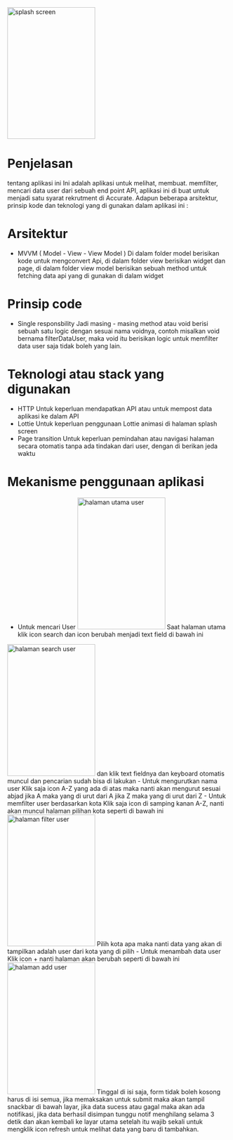 <img src="https://github.com/danuwrdna/technicalTestAccurateFlutterDeveloperDrajatDanuWardana/assets/90078732/af87a2ca-590f-4ea2-a63c-55726cd6b0f5" alt="splash screen" width="200" height="300">

# Penjelasan
 tentang aplikasi ini
Ini adalah aplikasi untuk melihat, membuat. memfilter, mencari data user dari sebuah end point API, aplikasi ini di buat untuk menjadi satu syarat rekrutment di Accurate.
Adapun beberapa arsitektur, prinsip kode dan teknologi yang di gunakan dalam aplikasi ini :
# Arsitektur
- MVVM ( Model - View - View Model )
  Di dalam folder model berisikan kode untuk mengconvert Api, di dalam folder view berisikan widget dan page, di dalam folder view model berisikan sebuah method untuk 
  fetching data api yang di gunakan di dalam widget
# Prinsip code
- Single responsbility
  Jadi masing - masing method atau void berisi sebuah satu logic dengan sesuai nama voidnya, contoh misalkan void bernama filterDataUser, maka void itu berisikan logic 
  untuk memfilter data user saja tidak boleh yang lain.
# Teknologi atau stack yang digunakan
- HTTP
  Untuk keperluan mendapatkan API atau untuk mempost data aplikasi ke dalam API
- Lottie
  Untuk keperluan penggunaan Lottie animasi di halaman splash screen 
- Page transition
  Untuk keperluan pemindahan atau navigasi halaman secara otomatis tanpa ada tindakan dari user, dengan di berikan jeda waktu
# Mekanisme penggunaan aplikasi
- Untuk mencari User
  <img src="https://github.com/danuwrdna/technicalTestAccurateFlutterDeveloperDrajatDanuWardana/assets/90078732/6f7b1e8e-454f-48c8-a6f3-5548cc5c188d" alt="halaman utama user" width="200" height="300">
  Saat halaman utama klik icon search dan icon berubah menjadi text field di bawah ini
<img src="https://github.com/danuwrdna/technicalTestAccurateFlutterDeveloperDrajatDanuWardana/assets/90078732/548472cc-82a4-4cfb-9f95-78b8ccb623a9" alt="halaman search user" width="200" height="300">
dan klik text fieldnya dan keyboard otomatis muncul dan pencarian sudah bisa di lakukan
- Untuk mengurutkan nama user
  Klik saja icon A-Z yang ada di atas maka nanti akan mengurut sesuai abjad jika A maka yang di urut dari A jika Z maka yang di urut dari Z
- Untuk memfilter user berdasarkan kota
  Klik saja icon di samping kanan A-Z, nanti akan muncul halaman pilihan kota seperti di bawah ini
 <img src="https://github.com/danuwrdna/technicalTestAccurateFlutterDeveloperDrajatDanuWardana/assets/90078732/27bdca90-c728-4521-996d-e47f2d68e514" alt="halaman filter user" width="200" height="300">
 Pilih kota apa maka nanti data yang akan di tampilkan adalah user dari kota yang di pilih
 - Untuk menambah data user
  Klik icon + nanti halaman akan berubah seperti di bawah ini
<img src="https://github.com/danuwrdna/technicalTestAccurateFlutterDeveloperDrajatDanuWardana/assets/90078732/a56de12a-3ca1-4027-8638-2d2fa07a1513" alt="halaman add user" width="200" height="300">
Tinggal di isi saja, form tidak boleh kosong harus di isi semua, jika memaksakan untuk submit maka akan tampil snackbar di bawah layar, jika data sucess atau gagal maka akan ada notifikasi, jika data berhasil disimpan tunggu notif menghilang selama 3 detik dan akan kembali ke layar utama setelah itu wajib sekali untuk mengklik icon refresh untuk melihat data yang baru di tambahkan.
